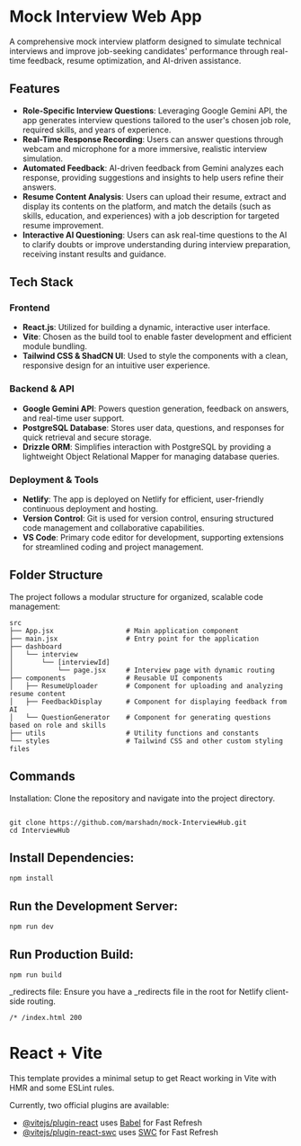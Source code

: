 # Mock Interview Web App

A comprehensive mock interview platform designed to simulate technical interviews and improve job-seeking candidates' performance through real-time feedback, resume optimization, and AI-driven assistance.

## Features

- **Role-Specific Interview Questions**: Leveraging Google Gemini API, the app generates interview questions tailored to the user's chosen job role, required skills, and years of experience.
- **Real-Time Response Recording**: Users can answer questions through webcam and microphone for a more immersive, realistic interview simulation.
- **Automated Feedback**: AI-driven feedback from Gemini analyzes each response, providing suggestions and insights to help users refine their answers.
- **Resume Content Analysis**: Users can upload their resume, extract and display its contents on the platform, and match the details (such as skills, education, and experiences) with a job description for targeted resume improvement.
- **Interactive AI Questioning**: Users can ask real-time questions to the AI to clarify doubts or improve understanding during interview preparation, receiving instant results and guidance.

## Tech Stack

### Frontend

- **React.js**: Utilized for building a dynamic, interactive user interface.
- **Vite**: Chosen as the build tool to enable faster development and efficient module bundling.
- **Tailwind CSS & ShadCN UI**: Used to style the components with a clean, responsive design for an intuitive user experience.

### Backend & API

- **Google Gemini API**: Powers question generation, feedback on answers, and real-time user support.
- **PostgreSQL Database**: Stores user data, questions, and responses for quick retrieval and secure storage.
- **Drizzle ORM**: Simplifies interaction with PostgreSQL by providing a lightweight Object Relational Mapper for managing database queries.

### Deployment & Tools

- **Netlify**: The app is deployed on Netlify for efficient, user-friendly continuous deployment and hosting.
- **Version Control**: Git is used for version control, ensuring structured code management and collaborative capabilities.
- **VS Code**: Primary code editor for development, supporting extensions for streamlined coding and project management.

## Folder Structure

The project follows a modular structure for organized, scalable code management:

```plaintext
src
├── App.jsx                  # Main application component
├── main.jsx                 # Entry point for the application
├── dashboard
│   └── interview
│       └── [interviewId]
│           └── page.jsx     # Interview page with dynamic routing
├── components               # Reusable UI components
│   ├── ResumeUploader       # Component for uploading and analyzing resume content
│   ├── FeedbackDisplay      # Component for displaying feedback from AI
│   └── QuestionGenerator    # Component for generating questions based on role and skills
├── utils                    # Utility functions and constants
└── styles                   # Tailwind CSS and other custom styling files
```



## Commands
Installation: Clone the repository and navigate into the project directory.

```

git clone https://github.com/marshadn/mock-InterviewHub.git
cd InterviewHub
```

## Install Dependencies:

```
npm install
```
## Run the Development Server:

```
npm run dev

```
## Run Production Build:
```
npm run build
```



_redirects file: Ensure you have a _redirects file in the root for Netlify client-side routing.

```
/* /index.html 200
```

# React + Vite

This template provides a minimal setup to get React working in Vite with HMR and some ESLint rules.

Currently, two official plugins are available:

- [@vitejs/plugin-react](https://github.com/vitejs/vite-plugin-react/blob/main/packages/plugin-react/README.md) uses [Babel](https://babeljs.io/) for Fast Refresh
- [@vitejs/plugin-react-swc](https://github.com/vitejs/vite-plugin-react-swc) uses [SWC](https://swc.rs/) for Fast Refresh
